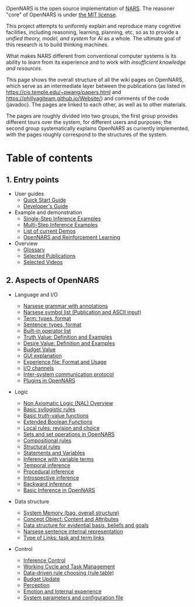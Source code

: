OpenNARS is the open source implementation of [NARS](https://cis.temple.edu/~pwang/NARS-Intro.html).
The reasoner "core" of OpenNARS is under [the MIT license](https://opensource.org/licenses/MIT).

This project attempts to uniformly explain and reproduce many cognitive facilities, including reasoning, learning, planning, etc, so as to provide a _unified theory, model, and system_ for AI as a whole. The ultimate goal of this research is to build thinking machines.

What makes NARS different from conventional computer systems is its ability to _learn_ from its experience and to work with _insufficient knowledge and resources_.

This page shows the overall structure of all the wiki pages on OpenNARS, which serve as an intermediate layer between the publications (as listed in https://cis.temple.edu/~pwang/papers.html and https://phillyagiteam.github.io/Website/) and comments of the code (javadoc). The pages are linked to each other, as well as to other materials.

The pages are roughly divided into two groups, the first group provides different tours over the system, for different users and purposes; the second group systematically explains OpenNARS as currently implemented, with the pages roughly correspond to the structures of the system.

# Table of contents
## 1. Entry points
  - User guides
    * [Quick Start Guide](https://github.com/opennars/opennars/wiki/Quick-Start-Guide)
    * [Developer's Guide](https://github.com/opennars/opennars/wiki/Developers-Guide)
  - Example and demonstration
    * [Single-Step Inference Examples](https://github.com/opennars/opennars/wiki/Single-step-Inference-examples)
    * [Multi-Step Inference Examples](https://github.com/opennars/opennars/wiki/MultiStep-Examples)
    * [List of current Demos](https://github.com/opennars/opennars/wiki/List-of-current-Demos) 
    * [OpenNARS and Reinforcement Learning](https://github.com/opennars/opennars/wiki/Reinforcement-Learning)
  - Overview
    * [Glossary](https://github.com/opennars/opennars/wiki/OpenNARS-Glossary)
    * [Selected Publications](https://github.com/opennars/opennars/wiki/Publications)
    * [Selected Videos](https://github.com/opennars/opennars/wiki/Selected-Videos)

## 2. Aspects of OpenNARS
  - Language and I/O
    * [Narsese grammar with annotations](https://github.com/opennars/opennars/wiki/Narsese-Grammar-(Input-Output-Format))
    * [Narsese symbol list (Publication and ASCII input)](https://github.com/opennars/opennars/wiki/Narsese-symbol-list-(ASCII-version))
    * [Term: types, format](https://github.com/opennars/opennars/wiki/Term:-types,-format)
    * [Sentence: types, format](https://github.com/opennars/opennars/wiki/Sentence:-types,-format)
    * [Built-in operator list](https://github.com/opennars/opennars/wiki/Built-in-operator-list)
    * [Truth Value: Definition and Examples](https://github.com/opennars/opennars/wiki/Truth-Value:-Definition-and-Examples)
    * [Desire Value: Definition and Examples](https://github.com/opennars/opennars/wiki/Desire-Value:-Definition-and-Examples)
    * [Budget Value](https://github.com/opennars/opennars/wiki/Budget-Value)
    * [GUI explanation](https://github.com/opennars/opennars/wiki/Graphical-User-Interface)
    * [Experience file: Format and Usage](https://github.com/opennars/opennars/wiki/Experience-file:-Format-and-Usage)
    * [I/O channels](https://github.com/opennars/opennars/wiki/Input-and-Output-Channels)
    * [Inter-system communication protocol](https://github.com/opennars/opennars/wiki/NarNode,-communication-between-reasoners-over-UDP)
    * [Plugins in OpenNARS](https://github.com/opennars/opennars/wiki/Plugins)
    
  - Logic
    * [Non Axiomatic Logic (NAL) Overview](https://github.com/opennars/opennars/wiki/Non-Axiomatic-Logic-(NAL),-the-logic-behind-OpenNARS) 
    * [Basic syllogistic rules](https://github.com/opennars/opennars/wiki/Basic-Syllogistic-Rules)
    * [Basic truth-value functions](https://github.com/opennars/opennars/wiki/Truth-Functions)
    * [Extended Boolean Functions](https://github.com/opennars/opennars/wiki/Extended-Boolean-Functions-in-OpenNARS)
    * [Local rules: revision and choice](https://github.com/opennars/opennars/wiki/Revision-and-Choice-Rules)
    * [Sets and set operations in OpenNARS](https://github.com/opennars/opennars/wiki/Sets-and-set-operations-in-OpenNARS)
    * [Compositional rules](https://github.com/opennars/opennars/wiki/Composition)
    * [Structural rules](https://github.com/opennars/opennars/wiki/Structure)
    * [Statements and Variables](https://github.com/opennars/opennars/wiki/Statements-and-Variables-in-OpenNARS)
    * [Inference with variable terms](https://github.com/opennars/opennars/wiki/Use-of-Variables-in-OpenNARS)
    * [Temporal inference](https://github.com/opennars/opennars/wiki/Temporal-Inference)
    * [Procedural inference](https://github.com/opennars/opennars/wiki/Procedural-Inference) 
    * [Introspective inference](https://github.com/opennars/opennars/wiki/Introspective-Inference)
    * [Backward inference](https://github.com/opennars/opennars/wiki/Backward-Inference-in-OpenNARS) 
    * [Basic Inference in OpenNARS](https://github.com/opennars/opennars/wiki/Basic-Inference-in-OpenNARS)

  - Data structure
    * [System Memory (bag, overall structure)](https://github.com/opennars/opennars/wiki/System-Memory-(bag,-overall-structure))
    * [Concept Object: Content and Attributes](https://github.com/opennars/opennars/wiki/Concept-Object:-Content-and-Attributes)
    * [Data structure for evidential basis, beliefs and goals](https://github.com/opennars/opennars/wiki/Data-structure-for-evidential-basis,-beliefs-and-goals)
    * [Narsese sentence internal representation](https://github.com/opennars/opennars/wiki/Narsese-Sentence-Internal--Representation)
    * [Type of Links: task and term links](https://github.com/opennars/opennars/wiki/Types-of-Links:-task-and-term-links)
    
  - Control
    * [Inference Control](https://github.com/opennars/opennars/wiki/Inference-Control)
    * [Working Cycle and Task Management](https://github.com/opennars/opennars/wiki/Working-Cycle-and-Tasks-Management-in-OpenNARS)
    * [Data-driven rule choosing (rule table)](https://github.com/opennars/opennars/wiki/Data-driven-rule-choosing-(rule-table))
    * [Budget Update](https://github.com/opennars/opennars/wiki/Budget-Update)
    * [Perception](https://github.com/opennars/opennars/wiki/Perception-In-OpenNARS)
    * [Emotion and Internal experience](https://github.com/opennars/opennars/wiki/Emotion-and-Internal-experience)
    * [System parameters and configuration file](https://github.com/opennars/opennars/wiki/System-parameters-and-configuration-file)